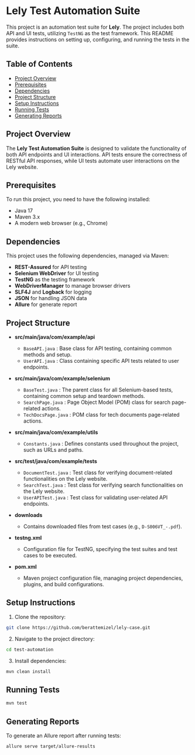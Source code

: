 # Lely Test Automation Suite

This project is an automation test suite for **Lely**. The project includes both API and UI tests, utilizing `TestNG` as the test framework. This README provides instructions on setting up, configuring, and running the tests in the suite.

## Table of Contents

- [Project Overview](#project-overview)
- [Prerequisites](#Prerequisites)
- [Dependencies](#Dependencies)
- [Project Structure](#project-structure)
- [Setup Instructions](#setup-instructions)
- [Running Tests](#running-tests)
- [Generating Reports](#generating-reports)


## Project Overview

The **Lely Test Automation Suite** is designed to validate the functionality of both API endpoints and UI interactions. API tests ensure the correctness of RESTful API responses, while UI tests automate user interactions on the Lely website.


## Prerequisites

To run this project, you need to have the following installed:

- Java 17
- Maven 3.x
- A modern web browser (e.g., Chrome)


## Dependencies

This project uses the following dependencies, managed via Maven:

- **REST-Assured** for API testing
- **Selenium WebDriver** for UI testing
- **TestNG** as the testing framework
- **WebDriverManager** to manage browser drivers
- **SLF4J** and **Logback** for logging
- **JSON** for handling JSON data
- **Allure** for generate report


## Project Structure

- **src/main/java/com/example/api**
  - `BaseAPI.java` : Base class for API testing, containing common methods and setup.
  - `UserAPI.java` : Class containing specific API tests related to user endpoints.

- **src/main/java/com/example/selenium**
  - `BaseTest.java` : The parent class for all Selenium-based tests, containing common setup and teardown methods.
  - `SearchPage.java` : Page Object Model (POM) class for search page-related actions.
  - `TechDocsPage.java` : POM class for tech documents page-related actions.

- **src/main/java/com/example/utils**
  - `Constants.java` : Defines constants used throughout the project, such as URLs and paths.

- **src/test/java/com/example/tests**
  - `DocumentTest.java` : Test class for verifying document-related functionalities on the Lely website.
  - `SearchTest.java` : Test class for verifying search functionalities on the Lely website.
  - `UserAPITest.java` : Test class for validating user-related API endpoints.

- **downloads**
  - Contains downloaded files from test cases (e.g., `D-S006VT_-.pdf`).

- **testng.xml**
  - Configuration file for TestNG, specifying the test suites and test cases to be executed.

- **pom.xml**
  - Maven project configuration file, managing project dependencies, plugins, and build configurations.


## Setup Instructions

1. Clone the repository:
```bash
git clone https://github.com/berattemizel/lely-case.git
```
2. Navigate to the project directory:
```bash
cd test-automation
```
3. Install dependencies:
```bash
mvn clean install
```

## Running Tests
```bash
mvn test
```

## Generating Reports

To generate an Allure report after running tests:
```bash
allure serve target/allure-results
```
